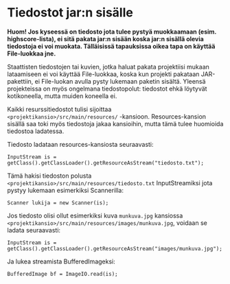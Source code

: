 # Tiedostot jar:n sisälle

**Huom! Jos kyseessä on tiedosto jota tulee pystyä muokkaamaan (esim. highscore-lista), ei sitä pakata jar:n sisään koska jar:n sisällä olevia tiedostoja ei voi muokata. Tälläisissä tapauksissa oikea tapa on käyttää File-luokkaa jne.**

Staattisten tiedostojen tai kuvien, jotka haluat pakata projektiisi mukaan lataamiseen ei voi käyttää File-luokkaa, koska kun projekti pakataan JAR-pakettiin, ei File-luokan avulla pysty lukemaan paketin sisältä. Yleensä projekteissa on myös ongelmana tiedostopolut: tiedostot ehkä löytyvät kotikoneella, mutta muiden koneella ei.

Kaikki resurssitiedostot tulisi sijoittaa ``<projektikansio>/src/main/resources/`` -kansioon. Resources-kansion sisällä saa toki myös tiedostoja jakaa kansioihin, mutta tämä tulee huomioida tiedostoa ladatessa.

Tiedosto ladataan resources-kansiosta seuraavasti:

``InputStream is = getClass().getClassLoader().getResourceAsStream("tiedosto.txt");``

Tämä hakisi tiedoston polusta ``<projektikansio>/src/main/resources/tiedosto.txt`` InputStreamiksi jota pystyy lukemaan esimerkiksi Scannerilla:

``Scanner lukija = new Scanner(is);``

Jos tiedosto olisi ollut esimerkiksi kuva ``munkuva.jpg`` kansiossa ``<projektikansio>/src/main/resources/images/munkuva.jpg``, voidaan se ladata seuraavasti:

``InputStream is = getClass().getClassLoader().getResourceAsStream("images/munkuva.jpg");``

Ja lukea streamista BufferedImageksi:

``BufferedImage bf = ImageIO.read(is);``
